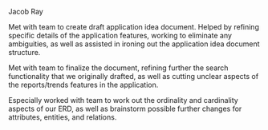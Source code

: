 Jacob Ray

Met with team to create draft application idea document. Helped by refining specific details of the application features, working to eliminate any ambiguities, as well as assisted in ironing out the application idea document structure.

Met with team to finalize the document, refining further the search functionality that we originally drafted, as well as cutting unclear aspects of the reports/trends features in the application.

Especially worked with team to work out the ordinality and cardinality aspects of our ERD, as well as brainstorm possible further changes for attributes, entities, and relations.
